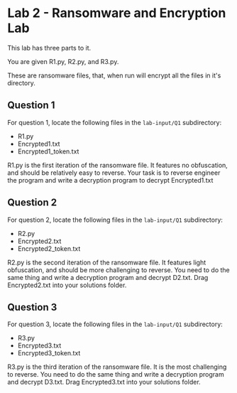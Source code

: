 
# Lab 2 - Ransomware and Encryption Lab
This lab has three parts to it.

You are given R1.py, R2.py, and R3.py.

These are ransomware files, that, when run will encrypt all the files in it's directory. 

## Question 1
For question 1, locate the following files in the `lab-input/Q1` subdirectory:

 - R1.py
 - Encrypted1.txt
 - Encrypted1_token.txt

R1.py is the first iteration of the ransomware file. It features no obfuscation, and should be relatively easy to reverse. Your task is to reverse engineer the program and write a decryption program to decrypt Encrypted1.txt

## Question 2
For question 2, locate the following files in the `lab-input/Q1` subdirectory:

 - R2.py
 - Encrypted2.txt
 - Encrypted2_token.txt

R2.py is the second iteration of the ransomware file. It features light obfuscation, and should be more challenging to reverse. You need to do the same thing and write a decryption program and decrypt D2.txt. Drag Encrypted2.txt into your solutions folder.
## Question 3
For question 3, locate the following files in the `lab-input/Q1` subdirectory:

 - R3.py
 - Encrypted3.txt
 - Encrypted3_token.txt

R3.py is the third iteration of the ransomware file. It is the most challenging to reverse. You need to do the same thing and write a decryption program and decrypt D3.txt. Drag Encrypted3.txt into your solutions folder.

